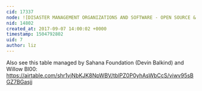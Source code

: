 ```yaml
---
cid: 17337
node: ![DISASTER MANAGEMENT ORGANIZATIONS AND SOFTWARE - OPEN SOURCE & PROPRIETARY](../notes/gilbert/08-30-2017/disaster-management-organizations-and-software-open-source-proprietary)
nid: 14802
created_at: 2017-09-07 14:00:02 +0000
timestamp: 1504792802
uid: 7
author: liz
---
```


Also see this table managed by Sahana Foundation (Devin Balkind) and Willow Bl00: 
https://airtable.com/shr1vjNbKJK8NpWBV/tblPZ0P0yhAsWbCcS/viwv95sBGZ7BGasjj 